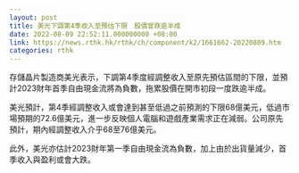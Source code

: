 ```yaml
---
layout: post
title: 美光下調第4季收入至預估下限　股價曾跌逾半成
date: 2022-08-09 22:52:11.000000000 +08:00
link: https://news.rthk.hk/rthk/ch/component/k2/1661662-20220809.htm
categories: rthk
---
```


存儲晶片製造商美光表示，下調第4季度經調整收入至原先預估區間的下限，並預計2023財年首季自由現金流將為負數，拖累股價在開市初段一度跌逾半成。

美光預計，第4季經調整收入或會達到甚至低過之前預測的下限68億美元，低過市場預期的72.6億美元，進一步反映個人電腦和遊戲產業需求正在減弱。公司原先預計，期內經調整收入介乎68至76億美元。

此外，美光亦估計2023財年第一季自由現金流為負數，加上由於出貨量減少，首季收入與盈利或會大跌。
